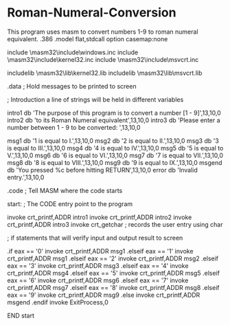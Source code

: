 # Roman-Numeral-Conversion
This program uses masm to convert numbers 1-9 to roman numeral equivalent. 
.386
.model flat,stdcall
option casemap:none

include     \masm32\include\windows.inc
include     \masm32\include\kernel32.inc
include     \masm32\include\msvcrt.inc

includelib  \masm32\lib\kernel32.lib
includelib  \masm32\lib\msvcrt.lib

.data ; Hold messages to be printed to screen

; Introduction a line of strings will be held in different variables

intro1      db 'The purpose of this program is to convert a number [1 - 9]',13,10,0
intro2      db 'to its Roman Numeral equivalent',13,10,0
intro3      db 'Please enter a number between 1 - 9 to be converted: ',13,10,0

msg1        db '1 is equal to I.',13,10,0
msg2        db '2 is equal to II.',13,10,0
msg3        db '3 is equal to III.',13,10,0
msg4        db '4 is equal to IV.',13,10,0
msg5        db '5 is equal to V.',13,10,0
msg6        db '6 is equal to VI.',13,10,0
msg7        db '7 is equal to VII.',13,10,0
msg8        db '8 is equal to VIII.',13,10,0
msg9        db '9 is equal to IX.',13,10,0
msgend      db 'You pressed %c before hitting RETURN',13,10,0
error       db 'Invalid entry.',13,10,0

.code	; Tell MASM where the code starts

start:	; The CODE entry point to the program

invoke  crt_printf,ADDR intro1
invoke  crt_printf,ADDR intro2 
invoke  crt_printf,ADDR intro3
invoke  crt_getchar ; records the user entry using char

; if statements that will verify input and output result to screen

.if eax == '0'
invoke  crt_printf,ADDR msg1
.elseif eax == '1'
invoke  crt_printf,ADDR msg1
.elseif eax == '2'
invoke  crt_printf,ADDR msg2
.elseif eax == '3'
invoke  crt_printf,ADDR msg3
.elseif eax == '4'
invoke  crt_printf,ADDR msg4
.elseif eax == '5'
invoke  crt_printf,ADDR msg5
.elseif eax == '6'
invoke  crt_printf,ADDR msg6
.elseif eax == '7'
invoke  crt_printf,ADDR msg7
.elseif eax == '8'
invoke  crt_printf,ADDR msg8
.elseif eax == '9'
invoke  crt_printf,ADDR msg9
.else
invoke  crt_printf,ADDR msgend
.endif
    invoke  ExitProcess,0

END start
